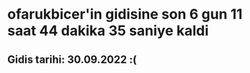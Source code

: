 # ofarukbicer'in gidisine son 6 gun 11 saat 44 dakika 35 saniye kaldi

## Gidis tarihi: 30.09.2022 :(